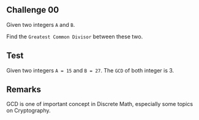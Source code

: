 ## Challenge 00

Given two integers `A` and `B`.

Find the `Greatest Common Divisor` between these two.

## Test

Given two integers `A = 15` and `B = 27`. The `GCD` of both integer is 3.

## Remarks

GCD is one of important concept in Discrete Math, especially some topics on Cryptography.